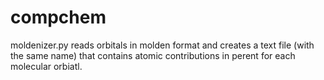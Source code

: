 # compchem
moldenizer.py reads orbitals in molden format and creates  a text file (with the same name) that contains atomic contributions in perent for each molecular orbiatl. 
